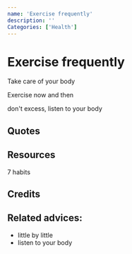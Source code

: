 ```yaml
---
name: 'Exercise frequently'
description: ''
Categories: ['Health']
---
```

# Exercise frequently

Take care of your body

Exercise now and then

don't excess, listen to your body

## Quotes

## Resources

7 habits

## Credits

## Related advices:

- little by little
- listen to your body
